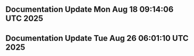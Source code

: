 ## Documentation Update Mon Aug 18 09:14:06 UTC 2025
## Documentation Update Tue Aug 26 06:01:10 UTC 2025
